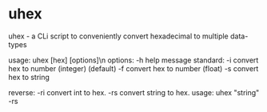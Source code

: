 # uhex
uhex - a CLi script to conveniently convert hexadecimal to multiple data-types

usage: uhex [hex] [options]\n
options:
    -h  help message
  standard:
    -i  convert hex to number (integer) (default)
    -f  convert hex to number (float)
    -s  convert hex to string
    
  reverse:
    -ri convert int to hex.
    -rs convert string to hex.  usage: uhex "string" -rs
